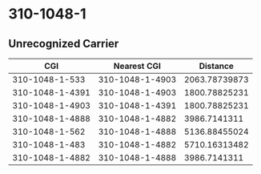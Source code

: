 # 310-1048-1
## Unrecognized Carrier


| CGI | Nearest CGI | Distance |
|-----|-------------|----------|
| 310-1048-1-533 | 310-1048-1-4903 | 2063.78739873 |
| 310-1048-1-4391 | 310-1048-1-4903 | 1800.78825231 |
| 310-1048-1-4903 | 310-1048-1-4391 | 1800.78825231 |
| 310-1048-1-4888 | 310-1048-1-4882 | 3986.7141311 |
| 310-1048-1-562 | 310-1048-1-4888 | 5136.88455024 |
| 310-1048-1-483 | 310-1048-1-4882 | 5710.16313482 |
| 310-1048-1-4882 | 310-1048-1-4888 | 3986.7141311 |

